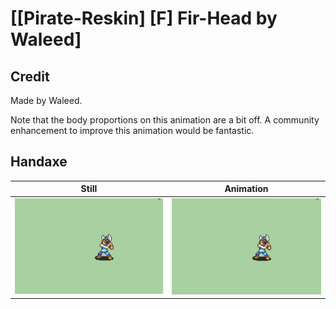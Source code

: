 # [\[Pirate-Reskin\] \[F\] Fir-Head by Waleed]

## Credit

Made by Waleed.

Note that the body proportions on this animation are a bit off. A community enhancement to improve this animation would be fantastic.
	
## Handaxe

| Still | Animation |
| :---: | :-------: |
| ![Handaxe still](./Handaxe_000.png) | ![Handaxe animation](./Handaxe.gif) |
